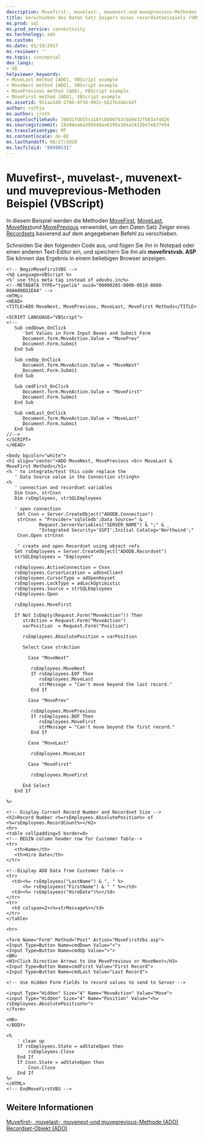 ```yaml
---
description: Muvefirst-, muvelast-, muvenext-und muveprevious-Methoden Beispiel (VBScript)
title: Verschieben des Daten Satz Zeigers eines recordsetbeispiels (VBScript) | Microsoft-Dokumentation
ms.prod: sql
ms.prod_service: connectivity
ms.technology: ado
ms.custom: ''
ms.date: 01/19/2017
ms.reviewer: ''
ms.topic: conceptual
dev_langs:
- VB
helpviewer_keywords:
- MoveLast method [ADO], VBScript example
- MoveNext method [ADO], VBScript example
- MovePrevious method [ADO], VBScript example
- MoveFirst method [ADO], VBScript example
ms.assetid: 911aa1dd-2786-4f34-992c-bb2fbdabcbdf
author: rothja
ms.author: jroth
ms.openlocfilehash: 7d6d1fdb55ca18fcbb06fb3cbb9e32f603af4d26
ms.sourcegitcommit: 18a98ea6a30d448aa6195e10ea2413be7e837e94
ms.translationtype: MT
ms.contentlocale: de-DE
ms.lasthandoff: 08/27/2020
ms.locfileid: "88990531"
---
```

# <a name="movefirst-movelast-movenext-and-moveprevious-methods-example-vbscript"></a>Muvefirst-, muvelast-, muvenext-und muveprevious-Methoden Beispiel (VBScript)
In diesem Beispiel werden die Methoden [MoveFirst](./movefirst-movelast-movenext-and-moveprevious-methods-ado.md), [MoveLast](./movefirst-movelast-movenext-and-moveprevious-methods-ado.md), [MoveNext](./movefirst-movelast-movenext-and-moveprevious-methods-ado.md)und [MovePrevious](./movefirst-movelast-movenext-and-moveprevious-methods-ado.md) verwendet, um den Daten Satz Zeiger eines [Recordsets](./recordset-object-ado.md) basierend auf dem angegebenen Befehl zu verschieben.  
  
 Schneiden Sie den folgenden Code aus, und fügen Sie ihn in Notepad oder einen anderen Text-Editor ein, und speichern Sie ihn als **movefirstvsb. ASP**. Sie können das Ergebnis in einem beliebigen Browser anzeigen.  
  
```  
<!-- BeginMoveFirstVBS -->  
<%@ Language=VBScript %>  
<%' use this meta tag instead of adovbs.inc%>  
<!--METADATA TYPE="typelib" uuid="00000205-0000-0010-8000-00AA006D2EA4" -->  
<HTML>  
<HEAD>  
<TITLE>ADO MoveNext, MovePrevious, MoveLast, MoveFirst Methods</TITLE>  
  
<SCRIPT LANGUAGE="VBScript">  
<!--  
   Sub cmdDown_OnClick  
      'Set Values in Form Input Boxes and Submit Form  
      Document.form.MoveAction.Value = "MovePrev"  
      Document.Form.Submit  
   End Sub  
  
   Sub cmdUp_OnClick  
      Document.form.MoveAction.Value = "MoveNext"  
      Document.Form.Submit  
   End Sub  
  
   Sub cmdFirst_OnClick  
      Document.form.MoveAction.Value = "MoveFirst"  
      Document.Form.Submit  
   End Sub  
  
   Sub cmdLast_OnClick  
      Document.form.MoveAction.Value = "MoveLast"  
      Document.Form.Submit  
   End Sub  
//-->  
</SCRIPT>  
</HEAD>  
  
<body bgcolor="white">   
<h1 align="center">ADO MoveNext, MovePrevious <br> MoveLast & MoveFirst Methods</h1>  
<% ' to integrate/test this code replace the   
   ' Data Source value in the Connection string%>  
<%   
   ' connection and recordset variables  
   Dim Cnxn, strCnxn  
   Dim rsEmployees, strSQLEmployees  
  
   ' open connection  
    Set Cnxn = Server.CreateObject("ADODB.Connection")  
    strCnxn = "Provider='sqloledb';Data Source=" & _  
            Request.ServerVariables("SERVER_NAME") & ";" & _  
            "Integrated Security='SSPI';Initial Catalog='Northwind';"  
    Cnxn.Open strCnxn  
  
    ' create and open Recordset using object refs  
   Set rsEmployees = Server.CreateObject("ADODB.Recordset")  
   strSQLEmployees = "Employees"  
  
   rsEmployees.ActiveConnection = Cnxn  
   rsEmployees.CursorLocation = adUseClient  
   rsEmployees.CursorType = adOpenKeyset  
   rsEmployees.LockType = adLockOptimistic  
   rsEmployees.Source = strSQLEmployees  
   rsEmployees.Open  
  
   rsEmployees.MoveFirst  
  
   If Not IsEmpty(Request.Form("MoveAction")) Then  
      strAction = Request.Form("MoveAction")  
      varPosition  = Request.Form("Position")  
  
      rsEmployees.AbsolutePosition = varPosition  
  
      Select Case strAction  
  
        Case "MoveNext"  
  
         rsEmployees.MoveNext  
         If rsEmployees.EOF Then  
            rsEmployees.MoveLast  
            strMessage = "Can't move beyond the last record."  
         End If  
  
        Case "MovePrev"  
  
         rsEmployees.MovePrevious  
         If rsEmployees.BOF Then  
            rsEmployees.MoveFirst  
            strMessage = "Can't move beyond the first record."  
         End If  
  
        Case "MoveLast"  
  
         rsEmployees.MoveLast  
  
        Case "MoveFirst"  
  
         rsEmployees.MoveFirst  
  
      End Select  
   End If  
  
%>  
  
<!-- Display Current Record Number and Recordset Size -->  
<h2>Record Number <%=rsEmployees.AbsolutePosition%> of <%=rsEmployees.RecordCount%></H2>  
<hr>  
<table cellpadding=5 border=0>  
<!-- BEGIN column header row for Customer Table-->  
<tr>  
   <th>Name</th>  
   <th>Hire Date</th>  
</tr>  
  
<!--Display ADO Data from Customer Table-->  
<tr>  
  <td><%= rsEmployees("LastName") & ", " %>   
      <%= rsEmployees("FirstName") & " " %></td>  
  <td><%= rsEmployees("HireDate")%></td>  
</tr>   
<tr>  
  <td colspan=2><%=strMessage%></td>  
</tr>  
</table>  
  
<hr>  
  
<form Name="Form" Method="Post" Action="MoveFirstVbs.asp">  
<Input Type=Button Name=cmdDown Value="<">  
<Input Type=Button Name=cmdUp Value=">">  
<BR>  
<H3>Click Direction Arrows to Use MovePrevious or MoveNext</H3>  
<Input Type=Button Name=cmdFirst Value="First Record">  
<Input Type=Button Name=cmdLast Value="Last Record">  
  
<!-- Use Hidden Form Fields to record values to send to Server -->  
  
<input Type="Hidden" Size="4" Name="MoveAction" Value="Move">  
<input Type="Hidden" Size="4" Name="Position" Value="<%= rsEmployees.AbsolutePosition%>">  
</form>  
  
<HR>  
</BODY>  
  
<%  
    ' clean up  
    If rsEmployees.State = adStateOpen then  
        rsEmployees.Close  
    End If  
    If Cnxn.State = adStateOpen then  
        Cnxn.Close  
    End If  
%>  
</HTML>  
<!-- EndMoveFirstVBS -->  
```  
  
## <a name="see-also"></a>Weitere Informationen  
 [Muvefirst-, muvelast-, muvenext-und muveprevious-Methode (ADO)](./movefirst-movelast-movenext-and-moveprevious-methods-ado.md)   
 [Recordset-Objekt (ADO)](./recordset-object-ado.md)